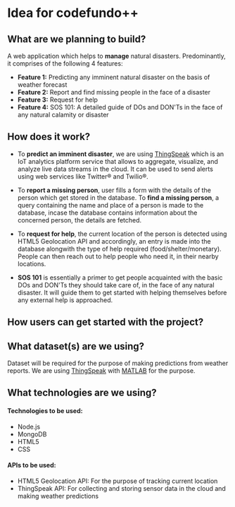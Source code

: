# Idea for codefundo++

## What are we planning to build?
A web application which helps to **manage** natural disasters. Predominantly, it comprises of the following 4 features:
* **Feature 1:** Predicting any imminent natural disaster on the basis of weather forecast
* **Feature 2:** Report and find missing people in the face of a disaster
* **Feature 3:** Request for help
* **Feature 4:** SOS 101: A detailed guide of DOs and DON'Ts in the face of any natural calamity or disaster

## How does it work?
* To **predict an imminent disaster**, we are using [ThingSpeak](https://in.mathworks.com/products/thingspeak.html) which is an IoT analytics platform service that allows to aggregate, visualize, and analyze live data streams in the cloud. It can be used to send alerts using web services like Twitter® and Twilio®.

* To **report a missing person**, user fills a form with the details of the person which get stored in the database. To **find a missing person**, a query containing the name and place of a person is made to the database, incase the database contains information about the concerned person, the details are fetched.

* To **request for help**, the current location of the person is detected using HTML5 Geolocation API and accordingly, an entry is made into the database alongwith the type of help required (food/shelter/monetary). People can then reach out to help people who need it, in their nearby locations.

* **SOS 101** is essentially a primer to get people acquainted with the basic DOs and DON'Ts they should take care of, in the face of any natural disaster. It will guide them to get started with helping themselves before any external help is approached. 
## How users can get started with the project?
## What dataset(s) are we using?
Dataset will be required for the purpose of making predictions from weather reports. We are using [ThingSpeak](https://in.mathworks.com/products/thingspeak.html) with [MATLAB](https://in.mathworks.com/help/thingspeak/collect-data-in-a-new-channel.html) for the purpose. 

## What technologies are we using?
#### Technologies to be used:
* Node.js
* MongoDB
* HTML5
* CSS
#### APIs to be used:
* HTML5 Geolocation API: For the purpose of tracking current location
* ThingSpeak API: For collecting and storing sensor data in the cloud and making weather predictions




